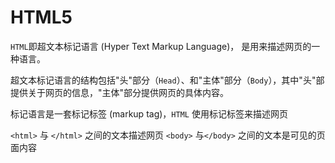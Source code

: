 # HTML5

`HTML`即超文本标记语言 (Hyper Text Markup Language)， 是用来描述网页的一种语言。

超文本标记语言的结构包括"头"部分（`Head`）、和"主体"部分（`Body`），其中"头"部提供关于网页的信息，"主体"部分提供网页的具体内容。

标记语言是一套标记标签 (markup tag)，`HTML` 使用标记标签来描述网页

`<html>` 与 `</html>` 之间的文本描述网页
`<body>` 与`</body>` 之间的文本是可见的页面内容
